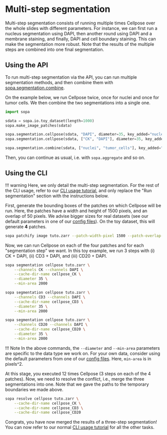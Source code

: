 # Multi-step segmentation

Multi-step segmentation consists of running multiple times Cellpose over the whole slides with different parameters. For instance, we can first run a nucleus segmentation using DAPI, then another round using DAPI and a membrane staining, and finally, DAPI and cell boundary staining. This can make the segmentation more robust. Note that the results of the multiple steps are combined into one final segmentation.

## Using the API

To run multi-step segmentation via the API, you can run multiple segmentation methods, and then combine them with [sopa.segmentation.combine](../../api/segmentation/#sopa.segmentation.combine).

On the example below, we run Cellpose twice, once for nuclei and once for tumor cells. We then combine the two segmentations into a single one.

```python
import sopa

sdata = sopa.io.toy_dataset(length=1000)
sopa.make_image_patches(sdata)

sopa.segmentation.cellpose(sdata, "DAPI", diameter=35, key_added="nuclei")
sopa.segmentation.cellpose(sdata, ["CK", "DAPI"], diameter=35, key_added="tumor_cells")

sopa.segmentation.combine(sdata, ["nuclei", "tumor_cells"], key_added="combined_cells")
```

Then, you can continue as usual, i.e. with `sopa.aggregate` and so on.

## Using the CLI

!!! warning
    Here, we only detail the multi-step segmentation. For the rest of the CLI usage, refer to our [CLI usage tutorial](../cli_usage), and only replace the "Run segmentation" section with the instructions below.

First, generate the bounding boxes of the patches on which Cellpose will be run. Here, the patches have a width and height of 1500 pixels, and an overlap of 50 pixels. We advise bigger sizes for real datasets (see our default parameters in one of our [config files](https://github.com/gustaveroussy/sopa/tree/main/workflow/config)). On the toy dataset, this will generate **4** patches.

```sh
sopa patchify image tuto.zarr --patch-width-pixel 1500 --patch-overlap-pixel 50
```

Now, we can run Cellpose on each of the four patches and for each "segmentation step" we want. In this toy example, we run 3 steps with (i) CK + DAPI, (ii) CD3 + DAPI, and (iii) CD20 + DAPI.

```sh
sopa segmentation cellpose tuto.zarr \
    --channels CK --channels DAPI \
    --cache-dir-name cellpose_CK \
    --diameter 35 \
    --min-area 2000

sopa segmentation cellpose tuto.zarr \
    --channels CD3 --channels DAPI \
    --cache-dir-name cellpose_CD3 \
    --diameter 35 \
    --min-area 2000

sopa segmentation cellpose tuto.zarr \
    --channels CD20 --channels DAPI \
    --cache-dir-name cellpose_CD20 \
    --diameter 35 \
    --min-area 2000
```

!!! Note
    In the above commands, the `--diameter` and `--min-area` parameters are specific to the data type we work on. For your own data, consider using the default parameters from one of our [config files](https://github.com/gustaveroussy/sopa/tree/main/workflow/config). Here, `min-area` is in pixels^2.

At this stage, you executed 12 times Cellpose (3 steps on each of the 4 patches). Now, we need to resolve the conflict, i.e., merge the three segmentations into one. Note that we gave the paths to the temporary boundaries we made above.
```sh
sopa resolve cellpose tuto.zarr \
    --cache-dir-name cellpose_CK \
    --cache-dir-name cellpose_CD3 \
    --cache-dir-name cellpose_CD20
```

Congrats, you have now merged the results of a three-step segmentation! You can now refer to our normal [CLI usage tutorial](../cli_usage) for all the other tasks.
